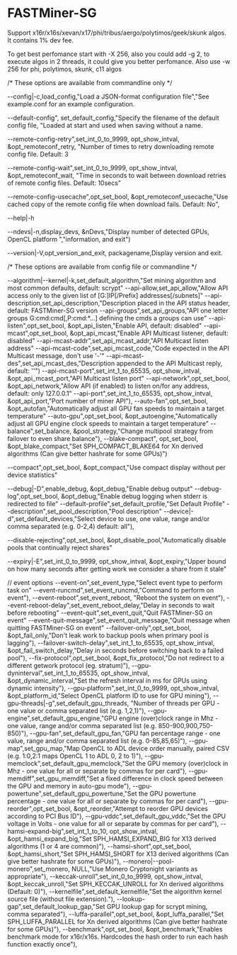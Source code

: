 # FASTMiner-SG
Support x16r/x16s/xevan/x17/phi/tribus/aergo/polytimos/geek/skunk algos. It contains 1% dev fee. 

To get best perfomance start with -X 256, also you could add -g 2, to execute algos in 2 threads, it could give you better perfomance. Also use -w 256 for phi, polytimos, skunk, c11 algos

/* These options are available from commandline only */

--config|-c,load_config,"Load a JSON-format configuration file","See example.conf for an example configuration.

--default-config", set_default_config,"Specify the filename of the default config file, "Loaded at start and used when saving without a name.

--remote-config-retry",set_int_0_to_9999, opt_show_intval, &opt_remoteconf_retry, "Number of times to retry downloading remote config file. Default: 3

--remote-config-wait",set_int_0_to_9999, opt_show_intval, &opt_remoteconf_wait,
"Time in seconds to wait between download retries of remote config files. Default: 10secs"

--remote-config-usecache",opt_set_bool, &opt_remoteconf_usecache,"Use cached copy of the remote config file when download fails. Default: No",

--help|-h

--ndevs|-n,display_devs, &nDevs,"Display number of detected GPUs, OpenCL platform ","information, and exit")

--version|-V,opt_version_and_exit, packagename,Display version and exit.

/* These options are available from config file or commandline */

--algorithm|--kernel|-k,set_default_algorithm,"Set mining algorithm and most common defaults, default: scrypt"
--api-allow,set_api_allow,"Allow API access only to the given list of [G:]IP[/Prefix] addresses[/subnets]"
--api-description,set_api_description,"Description placed in the API status header, default: FASTMiner-SG version
--api-groups",set_api_groups,"API one letter groups G:cmd:cmd[,P:cmd:*...] defining the cmds a groups can use"
--api-listen",opt_set_bool, &opt_api_listen,"Enable API, default: disabled"
--api-mcast",opt_set_bool, &opt_api_mcast,"Enable API Multicast listener, default: disabled"
--api-mcast-addr",set_api_mcast_addr,"API Multicast listen address"
--api-mcast-code",set_api_mcast_code,"Code expected in the API Multicast message, don't use '-'"
--api-mcast-des",set_api_mcast_des,"Description appended to the API Multicast reply, default: ''")
--api-mcast-port",set_int_1_to_65535, opt_show_intval, &opt_api_mcast_port,"API Multicast listen port"
--api-network",opt_set_bool, &opt_api_network,"Allow API (if enabled) to listen on/for any address, default: only 127.0.0.1"
--api-port",set_int_1_to_65535, opt_show_intval, &opt_api_port,"Port number of miner API"),
--auto-fan",opt_set_bool, &opt_autofan,"Automatically adjust all GPU fan speeds to maintain a target temperature"
--auto-gpu",opt_set_bool, &opt_autoengine,"Automatically adjust all GPU engine clock speeds to maintain a target temperature"
--balance",set_balance, &pool_strategy,"Change multipool strategy from failover to even share balance"),
--blake-compact", opt_set_bool, &opt_blake_compact,"Set SPH_COMPACT_BLAKE64 for Xn derived algorithms (Can give better hashrate for some GPUs)")

--compact",opt_set_bool, &opt_compact,"Use compact display without per device statistics"

--debug|-D",enable_debug, &opt_debug,"Enable debug output"
--debug-log",opt_set_bool, &opt_debug,"Enable debug logging when stderr is redirected to file"
--default-profile",set_default_profile,"Set Default Profile"
--description",set_pool_description,"Pool description"
--device|-d",set_default_devices,"Select device to use, one value, range and/or comma separated (e.g. 0-2,4) default: all"),

--disable-rejecting",opt_set_bool, &opt_disable_pool,"Automatically disable pools that continually reject shares"

--expiry|-E",set_int_0_to_9999, opt_show_intval, &opt_expiry,"Upper bound on how many seconds after getting work we consider a share from it stale"

  // event options
--event-on",set_event_type,"Select event type to perform task on"
--event-runcmd",set_event_runcmd,"Command to perform on event"),
--event-reboot",set_event_reboot, "Reboot the system on event"),
--event-reboot-delay",set_event_reboot_delay,"Delay in seconds to wait before rebooting"
--event-quit",set_event_quit,"Quit FASTMiner-SG on event"
--event-quit-message",set_event_quit_message,"Quit message when quitting FASTMiner-SG on event"
--failover-only",opt_set_bool, &opt_fail_only,"Don't leak work to backup pools when primary pool is lagging"),
--failover-switch-delay",set_int_1_to_65535, opt_show_intval, &opt_fail_switch_delay,"Delay in seconds before switching back to a failed pool"),
--fix-protocol",opt_set_bool, &opt_fix_protocol,"Do not redirect to a different getwork protocol (eg. stratum)"),
--gpu-dyninterval",set_int_1_to_65535, opt_show_intval, &opt_dynamic_interval,"Set the refresh interval in ms for GPUs using dynamic intensity"),
--gpu-platform",set_int_0_to_9999, opt_show_intval, &opt_platform_id,"Select OpenCL platform ID to use for GPU mining"),
--gpu-threads|-g",set_default_gpu_threads, "Number of threads per GPU - one value or comma separated list (e.g. 1,2,1)"),
--gpu-engine",set_default_gpu_engine,"GPU engine (over)clock range in Mhz - one value, range and/or comma separated list (e.g. 850-900,900,750-850)"),
--gpu-fan",set_default_gpu_fan,"GPU fan percentage range - one value, range and/or comma separated list (e.g. 0-85,85,65)"),
--gpu-map",set_gpu_map,"Map OpenCL to ADL device order manually, paired CSV (e.g. 1:0,2:1 maps OpenCL 1 to ADL 0, 2 to 1)"),
--gpu-memclock",set_default_gpu_memclock,"Set the GPU memory (over)clock in Mhz - one value for all or separate by commas for per card"),
--gpu-memdiff",set_gpu_memdiff,"Set a fixed difference in clock speed between the GPU and memory in auto-gpu mode"),
--gpu-powertune",set_default_gpu_powertune,"Set the GPU powertune percentage - one value for all or separate by commas for per card"),
--gpu-reorder",opt_set_bool, &opt_reorder,"Attempt to reorder GPU devices according to PCI Bus ID"),
--gpu-vddc",set_default_gpu_vddc,"Set the GPU voltage in Volts - one value for all or separate by commas for per card"),
--hamsi-expand-big",set_int_1_to_10, opt_show_intval, &opt_hamsi_expand_big,"Set SPH_HAMSI_EXPAND_BIG for X13 derived algorithms (1 or 4 are common)"),
--hamsi-short",opt_set_bool, &opt_hamsi_short,"Set SPH_HAMSI_SHORT for X13 derived algorithms (Can give better hashrate for some GPUs)"),
--monero|--pool-monero",set_monero, NULL,"Use Monero Cryptonight variants as appropriate"),
--keccak-unroll",set_int_0_to_9999, opt_show_intval, &opt_keccak_unroll,"Set SPH_KECCAK_UNROLL for Xn derived algorithms (Default: 0)"),
--kernelfile",set_default_kernelfile,"Set the algorithm kernel source file (without file extension)."),
--lookup-gap",set_default_lookup_gap,"Set GPU lookup gap for scrypt mining, comma separated"),
--luffa-parallel",opt_set_bool, &opt_luffa_parallel,"Set SPH_LUFFA_PARALLEL for Xn derived algorithms (Can give better hashrate for some GPUs)"),
--benchmark",opt_set_bool, &opt_benchmark,"Enables benchmark mode for x16r/x16s. Hardcodes the hash order to run each hash function exactly once"),
 
